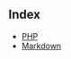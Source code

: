 ## Index
- [PHP](https://github.com/habibun/php)  
- [Markdown](https://github.com/habibun/markdown)
